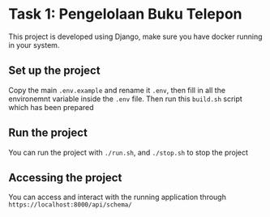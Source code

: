 # Task 1: Pengelolaan Buku Telepon
This project is developed using Django, make sure you have docker running in your system.

## Set up the project
Copy the main ```.env.example``` and rename it ```.env```, then fill in all the environemnt variable inside the ```.env``` file. Then run this ```build.sh``` script which has been prepared

## Run the project
You can run the project with ```./run.sh```, and ```./stop.sh``` to stop the project

## Accessing the project
You can access and interact with the running application through ```https://localhost:8000/api/schema/```